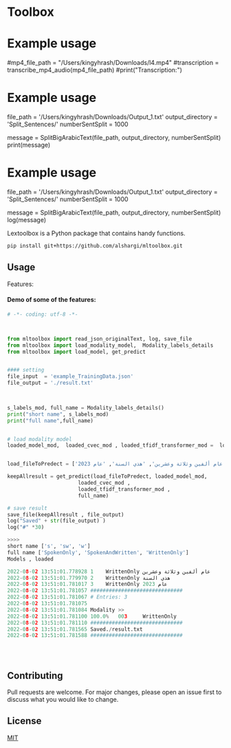 # Toolbox



# Example usage
#mp4_file_path = "/Users/kingyhrash/Downloads/l4.mp4"
#transcription = transcribe_mp4_audio(mp4_file_path)
#print("Transcription:")


# Example usage
file_path = '/Users/kingyhrash/Downloads/Output_1.txt'
output_directory = 'Split_Sentences/'
numberSentSplit = 1000

message = SplitBigArabicText(file_path, output_directory, numberSentSplit)
print(message)



# Example usage
file_path = '/Users/kingyhrash/Downloads/Output_1.txt'
output_directory = 'Split_Sentences/'
numberSentSplit = 1000

message = SplitBigArabicText(file_path, output_directory, numberSentSplit)
log(message)







Lextoolbox is a Python package that contains handy functions. 


```bash
pip install git+https://github.com/alshargi/mltoolbox.git
```

## Usage
Features:



#### Demo of some of the features:
```python
# -*- coding: utf-8 -*-



from mltoolbox import read_json_originalText, log, save_file
from mltoolbox import load_modality_model,  Modality_labels_details
from mltoolbox import load_model, get_predict


#### setting
file_input  = 'example_TrainingData.json'
file_output = './result.txt'

  

s_labels_mod, full_name = Modality_labels_details()
print("short name", s_labels_mod)
print("full name",full_name)


# load modality model
loaded_model_mod,  loaded_cvec_mod , loaded_tfidf_transformer_mod =  load_model(load_modality_model())


load_fileToPredect = ['عام ألفين وثلاثة وعشرين', 'هذي السنة', 'عام 2023' ]

keepAllresult = get_predict(load_fileToPredect, loaded_model_mod, 
                       loaded_cvec_mod ,
                       loaded_tfidf_transformer_mod , 
                       full_name)

# save result
save_file(keepAllresult , file_output)
log("Saved" + str(file_output) )
log("#" *30)

>>>>
short name ['s', 'sw', 'w']
full name ['SpokenOnly', 'SpokenAndWritten', 'WrittenOnly']
Models , loaded 

2022-08-02 13:51:01.778928 1	WrittenOnly	عام ألفين وثلاثة وعشرين
2022-08-02 13:51:01.779970 2	WrittenOnly	هذي السنة
2022-08-02 13:51:01.781017 3	WrittenOnly	عام 2023
2022-08-02 13:51:01.781057 ##############################
2022-08-02 13:51:01.781067 # Entries: 3
2022-08-02 13:51:01.781075 
2022-08-02 13:51:01.781084 Modality >> 
2022-08-02 13:51:01.781100 100.0%	003		WrittenOnly
2022-08-02 13:51:01.781110 ##############################
2022-08-02 13:51:01.781565 Saved./result.txt
2022-08-02 13:51:01.781588 ##############################


 
```

## Contributing
Pull requests are welcome. For major changes, please open an issue first to discuss what you would like to change.

## License
[MIT](https://choosealicense.com/licenses/mit/)








